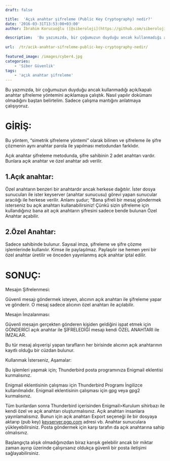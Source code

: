 ```yaml
---
draft: false

title:  'Açık anahtar şifreleme (Public Key Cryptography) nedir?'
date: '2016-03-31T13:53:00+03:00'
author: İbrahim Korucuoğlu ([@siberoloji](https://github.com/siberoloji))

description:  'Bu yazımızda, bir çoğumuzun duyduğu ancak kullanmadığı açık/kapalı anahtar şifreleme yöntemini açıklamaya çalıştık. Nasıl yapılır dokümanı olmadığını baştan belirtelim. Sadece çalışma mantığını anlatmaya çalışıyoruz.' 
 
url:  /tr/acik-anahtar-sifreleme-public-key-cryptography-nedir/
 
featured_image: /images/cyber4.jpg
categories:
    - 'Siber Güvenlik'
tags:
    - 'açık anahtar şifreleme'
---
```

Bu yazımızda, bir çoğumuzun duyduğu ancak kullanmadığı açık/kapalı anahtar şifreleme yöntemini açıklamaya çalıştık. Nasıl yapılır dokümanı olmadığını baştan belirtelim. Sadece çalışma mantığını anlatmaya çalışıyoruz.

# GİRİŞ:

Bu yöntem, “simetrik şifreleme yöntemi” olarak bilinen ve şifreleme ile şifre çözmenin aynı anahtar parola ile yapılması metodundan farklıdır.

Açık anahtar şifreleme metodunda, şifre sahibinin 2 adet anahtarı vardır. Bunlara açık anahtar ve özel anahtar adı verilir.

## 1.Açık anahtar:

Özel anahtarın benzeri bir anahtardır ancak herkese dağıtılır. İster dosya sunucuları ile ister keyserver (anahtar sunucusu) görevi yapan sunucular aracılığı ile herkese verilir. Anlamı şudur; "Bana şifreli bir mesaj göndermek isterseniz bu açık anahtarı kullanabilirsiniz! Çünkü sizin şifreleme için kullandığınız bana ait açık anahtarın şifresini sadece bende bulunan Özel Anahtar açabilir.

## 2.Özel Anahtar:

Sadece sahibinde bulunur. Sayısal imza, şifreleme ve şifre çözme işlemlerinde kullanılır. Kimse ile paylaşılmaz. Paylaşılır ise hemen yeni bir özel anahtar üretilir ve önceden yayınlanmış açık anahtar iptal edilir.

# SONUÇ:

Mesajın Şifrelenmesi:

Güvenli mesajı göndermek isteyen, alıcının açık anahtarı ile şifreleme yapar ve gönderir. O mesaj sadece alıcının özel anahtarı ile açılabilir.

Mesajın İmzalanması:

Güvenli mesajın gerçekten gönderen kişiden geldiğini ispat etmek için GÖNDERİCİ açık anahtar ile ŞİFRELEDİĞİ mesajı kendi ÖZEL ANAHTARI ile İMZALAR.

Bu tür mesaj alışverişi yapan tarafların her birisinde alıcının açık anahtarının kayıtlı olduğu bir cüzdan bulunur.

Kullanmak İsterseniz, Aşamalar:

Bu işlemleri yapmak için; Thunderbird posta programınıza Enigmail eklentisi kurmalısınız.

Enigmail eklentisinin çalışması için Thunderbird Programı İngilizce kullanılmalıdır. Enigmail eklentisinin çalışması için gpg veya gpg2 kurmalısınız.

Tüm bunlardan sonra Thunderbird içerisinden Enigmail>Kurulum sihirbazı ile kendi özel ve açık anahtarı oluşturmalısınız. Açık anahtarı insanlara yayınlamalısınız. Bunun için açık anahtarı Export seçeneği ile bir dosyaya aktarıp (pub key) <a href="http://keyserver.pgp.com/">keyserver.pgp.com</a> adresi vb. Anahtar sunuculara yükleyebilirsiniz. Posta göndermek için karşı tarafın da açık anahtarına sahip olmalısınız.

Başlangıçta alışık olmadığınızdan biraz karışık gelebilir ancak bir miktar zaman ayırıp üzerinde çalışırsanız oldukça güvenli bir posta iletişimi sağlayabilirsiniz.
